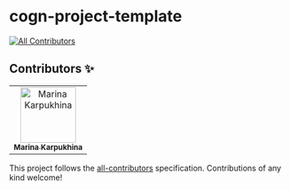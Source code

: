 # cogn-project-template

[![All Contributors](https://img.shields.io/badge/all_contributors-1-lightgrey.svg?logo=github)](#contributors)


## Contributors ✨

<!-- ALL-CONTRIBUTORS-LIST:START - Do not remove or modify this section -->
<!-- prettier-ignore -->
<table>
  <tr>
    <td align="center"><a href="https://www.linkedin.com/in/marina-ks-id"><img src="https://avatars1.githubusercontent.com/u/1927489?v=4" width="100px;" alt="Marina Karpukhina" /><br /><sub><b>Marina Karpukhina</b></sub></a></td>
  </tr>
</table>

<!-- ALL-CONTRIBUTORS-LIST:END -->

This project follows the [all-contributors](https://github.com/all-contributors/all-contributors) specification. Contributions of any kind welcome!


